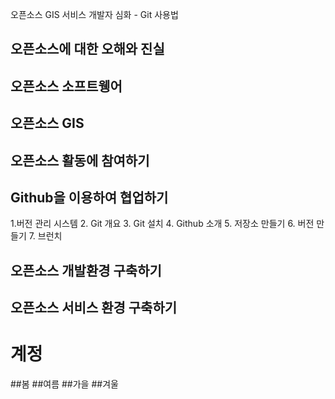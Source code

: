 오픈소스 GIS 서비스 개발자 심화 - Git 사용법

## 오픈소스에 대한 오해와 진실

## 오픈소스 소프트웽어

## 오픈소스 GIS

## 오픈소스 활동에 참여하기

## Github을 이용하여 협업하기
1.버전 관리 시스템
2. Git 개요
3. Git 설치
4. Github 소개
5. 저장소 만들기
6. 버전 만들기
7. 브런치

## 오픈소스 개발환경 구축하기

## 오픈소스 서비스 환경 구축하기

# 계정
##봄
##여름
##가을
##겨울
